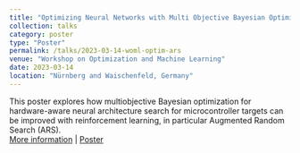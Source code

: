 ```yaml
---
title: "Optimizing Neural Networks with Multi Objective Bayesian Optimization and Augmented Random Search"
collection: talks
category: poster
type: "Poster"
permalink: /talks/2023-03-14-woml-optim-ars
venue: "Workshop on Optimization and Machine Learning"
date: 2023-03-14
location: "Nürnberg and Waischenfeld, Germany"
---
```


This poster explores how multiobjective Bayesian optimization for hardware-aware neural architecture search for microcontroller targets can be improved with reinforcement learning, in particular Augmented Random Search (ARS).    
[More information](https://www.scs.fraunhofer.de/de/veranstaltungen/2023/workshop-optimization-ml.html) \| [Poster](../files/WOML_MOBOpt_ARS.pdf)
